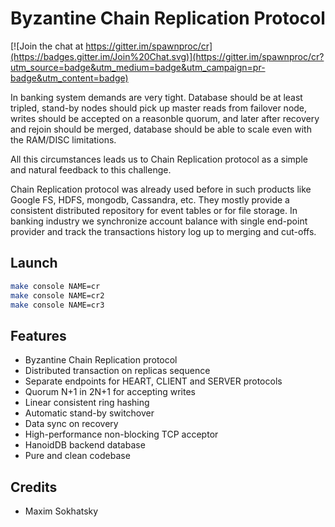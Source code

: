 Byzantine Chain Replication Protocol
====================================

[![Join the chat at https://gitter.im/spawnproc/cr](https://badges.gitter.im/Join%20Chat.svg)](https://gitter.im/spawnproc/cr?utm_source=badge&utm_medium=badge&utm_campaign=pr-badge&utm_content=badge)

In banking system demands are very tight. Database
should be at least tripled, stand-by nodes should pick up
master reads from failover node, writes should be
accepted on a reasonble quorum, and later after
recovery and rejoin should be merged, database
should be able to scale even with the RAM/DISC limitations.

All this circumstances leads us to Chain
Replication protocol as a simple and natural
feedback to this challenge.

Chain Replication protocol was already used before
in such products like Google FS, HDFS, mongodb, Cassandra, etc.
They mostly provide a consistent distributed repository
for event tables or for file storage. In banking industry
we synchronize account balance with single end-point provider
and track the transactions history log up to merging and cut-offs.

Launch
------

```bash
make console NAME=cr
make console NAME=cr2
make console NAME=cr3
```

Features
--------

* Byzantine Chain Replication protocol
* Distributed transaction on replicas sequence
* Separate endpoints for HEART, CLIENT and SERVER protocols
* Quorum N+1 in 2N+1 for accepting writes
* Linear consistent ring hashing
* Automatic stand-by switchover
* Data sync on recovery
* High-performance non-blocking TCP acceptor
* HanoidDB backend database
* Pure and clean codebase

Credits
-------

* Maxim Sokhatsky
